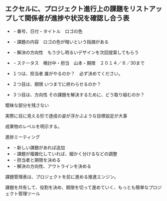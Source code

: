 ## エクセルに、プロジェクト進行上の課題をリストアップして関係者が進捗や状況を確認し合う表

* ・番号、日付・タイトル　ロゴの色
* ・課題の内容　ロゴの色が暗いという指摘がある
* ・解決の方向性　もう少し明るいデザインを次回提案してもらう
* ・ステータス　検討中・担当　山本・期限　２０１４／８／30まで

* １つは、担当者 誰がやるのか？　必ず決めてください。

* ２つ目は、期限 いつまでに終わらせるのか？
* ３つ目は、方向性 その課題を解決するために、どう取り組むのか？

曖昧な部分を残さない

実際に目に見える形で達成の姿が浮かぶような目標設定が大事 

成果物のレベルを明示する。

進捗ミーティング
* ・新しい課題があれば追加
* ・課題が複雑化していれば、細かく分けるなどの調整
* ・担当者と期限を決める
* ・解決の方向性、アウトラインを決める

課題管理表は、プロジェクトを前に進める推進エンジン。

課題を共有して、役割を決め、期限を切って進めていく、もっとも簡単なプロジェクト管理ツール




